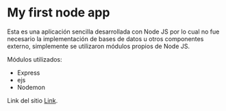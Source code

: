 # My first node app

Esta es una aplicación sencilla desarrollada con Node JS por lo cual no fue necesario la implementación de bases de datos u otros componentes externo, simplemente se utilizaron módulos propios de Node JS. 

Módulos utilizados: 

- Express 
- ejs 
- Nodemon 

Link del sitio [Link](https://stephano21.herokuapp.com/ "First Website").